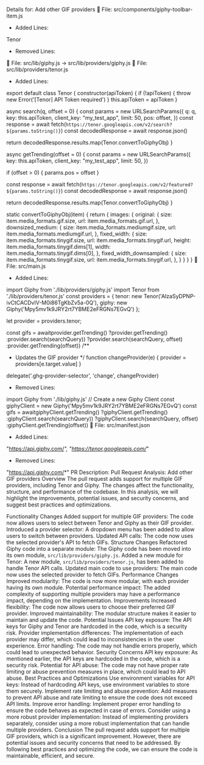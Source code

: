 Details for: Add other GIF providers
📄 File: src/components/giphy-toolbar-item.js
+ Added Lines:


Tenor
- Removed Lines:

📄 File: src/lib/giphy.js → src/lib/providers/giphy.js
📄 File: src/lib/providers/tenor.js
+ Added Lines:

export default class Tenor {
constructor(apiToken) {
if (!apiToken) {
throw new Error('[Tenor] API Token required')
}
this.apiToken = apiToken
}

async search(q, offset = 0) {
const params = new URLSearchParams({
q: q,
key: this.apiToken,
client_key: "my_test_app",
limit: 50,
pos: offset,
})
const response = await fetch(`https://tenor.googleapis.com/v2/search?${params.toString()}`)
const decodedResponse = await response.json()

return decodedResponse.results.map(Tenor.convertToGiphyObj)
}

async getTrending(offset = 0) {
const params = new URLSearchParams({
key: this.apiToken,
client_key: "my_test_app",
limit: 50,
})

if (offset > 0) {
params.pos = offset
}

const response = await fetch(`https://tenor.googleapis.com/v2/featured?${params.toString()}`)
const decodedResponse = await response.json()

return decodedResponse.results.map(Tenor.convertToGiphyObj)
}

static convertToGiphyObj(item) {
return {
images: {
original: {
size: item.media_formats.gif.size,
url: item.media_formats.gif.url,
},
downsized_medium: {
size: item.media_formats.mediumgif.size,
url: item.media_formats.mediumgif.url,
},
fixed_width: {
size: item.media_formats.tinygif.size,
url: item.media_formats.tinygif.url,
height: item.media_formats.tinygif.dims[1],
width: item.media_formats.tinygif.dims[0],
},
fixed_width_downsampled: {
size: item.media_formats.tinygif.size,
url: item.media_formats.tinygif.url,
},
}
}
}
}
📄 File: src/main.js
+ Added Lines:

import Giphy from './lib/providers/giphy.js'
import Tenor from './lib/providers/tenor.js'
const providers = {
tenor: new Tenor('AIzaSyDPNP-ivCtCACDvIV-M0i86TgKbZv5a-0Q'),
giphy: new Giphy('Mpy5mv1k9JRY2rt7YBME2eFRGNs7EGvQ')
};

let provider = providers.tenor;

const gifs = awaitprovider.getTrending()
?provider.getTrending()
:provider.search(searchQuery))
?provider.search(searchQuery, offset)
:provider.getTrending(offset))
/**
* Updates the GIF provider
*/
function changeProvider(e) {
provider = providers[e.target.value]
}

delegate('.ghg-provider-selector', 'change', changeProvider)
- Removed Lines:

import Giphy from './lib/giphy.js'
// Create a new Giphy Client
const giphyClient = new Giphy('Mpy5mv1k9JRY2rt7YBME2eFRGNs7EGvQ')
const gifs = awaitgiphyClient.getTrending()
?giphyClient.getTrending()
:giphyClient.search(searchQuery))
?giphyClient.search(searchQuery, offset)
:giphyClient.getTrending(offset))
📄 File: src/manifest.json
+ Added Lines:

"https://api.giphy.com/*",
"https://tenor.googleapis.com/*"
- Removed Lines:

"https://api.giphy.com/*"
PR Description:
Pull Request Analysis: Add other GIF providers
Overview
The pull request adds support for multiple GIF providers, including Tenor and Giphy. The changes affect the functionality, structure, and performance of the codebase. In this analysis, we will highlight the improvements, potential issues, and security concerns, and suggest best practices and optimizations.

Functionality Changes
Added support for multiple GIF providers: The code now allows users to select between Tenor and Giphy as their GIF provider.
Introduced a provider selector: A dropdown menu has been added to allow users to switch between providers.
Updated API calls: The code now uses the selected provider's API to fetch GIFs.
Structure Changes
Refactored Giphy code into a separate module: The Giphy code has been moved into its own module, `src/lib/providers/giphy.js`.
Added a new module for Tenor: A new module, `src/lib/providers/tenor.js`, has been added to handle Tenor API calls.
Updated main code to use providers: The main code now uses the selected provider to fetch GIFs.
Performance Changes
Improved modularity: The code is now more modular, with each provider having its own module.
Potential performance impact: The added complexity of supporting multiple providers may have a performance impact, depending on the implementation.
Improvements
Increased flexibility: The code now allows users to choose their preferred GIF provider.
Improved maintainability: The modular structure makes it easier to maintain and update the code.
Potential Issues
API key exposure: The API keys for Giphy and Tenor are hardcoded in the code, which is a security risk.
Provider implementation differences: The implementation of each provider may differ, which could lead to inconsistencies in the user experience.
Error handling: The code may not handle errors properly, which could lead to unexpected behavior.
Security Concerns
API key exposure: As mentioned earlier, the API keys are hardcoded in the code, which is a security risk.
Potential for API abuse: The code may not have proper rate limiting or abuse prevention measures in place, which could lead to API abuse.
Best Practices and Optimizations
Use environment variables for API keys: Instead of hardcoding API keys, use environment variables to store them securely.
Implement rate limiting and abuse prevention: Add measures to prevent API abuse and rate limiting to ensure the code does not exceed API limits.
Improve error handling: Implement proper error handling to ensure the code behaves as expected in case of errors.
Consider using a more robust provider implementation: Instead of implementing providers separately, consider using a more robust implementation that can handle multiple providers.
Conclusion
The pull request adds support for multiple GIF providers, which is a significant improvement. However, there are potential issues and security concerns that need to be addressed. By following best practices and optimizing the code, we can ensure the code is maintainable, efficient, and secure.
